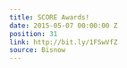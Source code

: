 ```yaml
---
title: SCORE Awards!
date: 2015-05-07 00:00:00 Z
position: 31
link: http://bit.ly/1FSwVfZ
source: Bisnow
---
```


